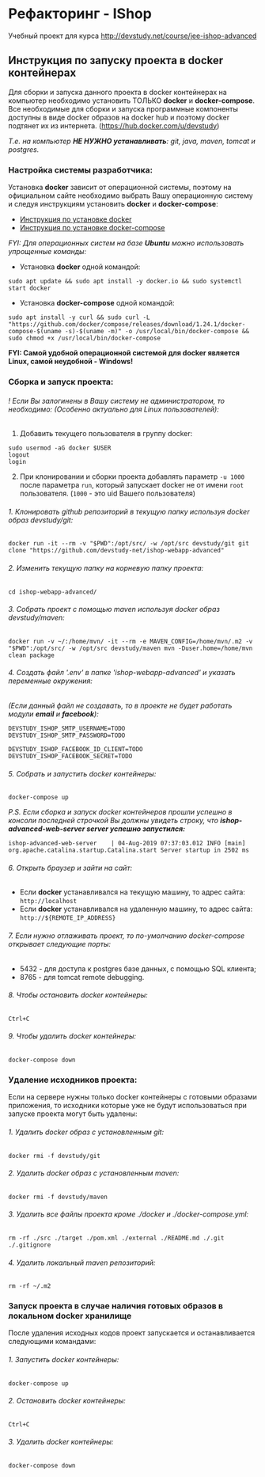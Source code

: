 # Рефакторинг - IShop

Учебный проект для курса http://devstudy.net/course/jee-ishop-advanced

## Инструкция по запуску проекта в docker контейнерах

Для сборки и запуска данного проекта в docker контейнерах на компьютер необходимо установить ТОЛЬКО **docker** и **docker-compose**. 
Все необходимые для сборки и запуска программные компоненты доступны в виде docker образов на docker hub и поэтому docker подтянет их из интернета. 
(https://hub.docker.com/u/devstudy)

*Т.е. на компьютер **НЕ НУЖНО устанавливать**: git, java, maven, tomcat и postgres.*


### Настройка системы разработчика:

Установка **docker** зависит от операционной системы, поэтому на официальном сайте необходимо выбрать Вашу операционную систему и 
следуя инструкциям установить **docker** и **docker-compose**:

* [Инструкция по установке docker](https://docs.docker.com/install/#supported-platforms)
* [Инструкция по установке docker-compose](https://docs.docker.com/compose/install/#install-compose)

*FYI: Для операционных систем на базе **Ubuntu** можно использовать упрощенные команды:*

* Установка **docker** одной командой: 
~~~~
sudo apt update && sudo apt install -y docker.io && sudo systemctl start docker
~~~~
* Установка **docker-compose** одной командой: 
~~~~
sudo apt install -y curl && sudo curl -L "https://github.com/docker/compose/releases/download/1.24.1/docker-compose-$(uname -s)-$(uname -m)" -o /usr/local/bin/docker-compose && sudo chmod +x /usr/local/bin/docker-compose
~~~~

**FYI: Самой удобной операционной системой для docker является Linux, самой неудобной - Windows!**

### Сборка и запуск проекта:

###### ! Если Вы залогинены в Вашу систему не администратором, то необходимо: (Особенно актуально для Linux пользователей):
1. Добавить текущего пользователя в группу docker:
~~~~
sudo usermod -aG docker $USER
logout
login
~~~~
2. При клонировании и сборки проекта добавлять параметр `-u 1000` после параметра `run`, который запускает docker не от имени `root` пользователя.
(`1000` - это uid Вашего пользователя)

###### 1. Клонировать github репозиторий в текущую папку используя docker образ devstudy/git:
~~~~
docker run -it --rm -v "$PWD":/opt/src/ -w /opt/src devstudy/git git clone "https://github.com/devstudy-net/ishop-webapp-advanced"
~~~~
###### 2. Изменить текущую папку на корневую папку проекта:
~~~~
cd ishop-webapp-advanced/
~~~~
###### 3. Собрать проект с помощью maven используя docker образ devstudy/maven:
~~~~
docker run -v ~/:/home/mvn/ -it --rm -e MAVEN_CONFIG=/home/mvn/.m2 -v "$PWD":/opt/src/ -w /opt/src devstudy/maven mvn -Duser.home=/home/mvn clean package
~~~~
###### 4. Создать файл '.env' в папке 'ishop-webapp-advanced' и указать переменные окружения:
*(Если данный файл не создавать, то в проекте не будет работать модули **email** и **facebook**):*
~~~~
DEVSTUDY_ISHOP_SMTP_USERNAME=TODO
DEVSTUDY_ISHOP_SMTP_PASSWORD=TODO

DEVSTUDY_ISHOP_FACEBOOK_ID_CLIENT=TODO
DEVSTUDY_ISHOP_FACEBOOK_SECRET=TODO
~~~~
###### 5. Собрать и запустить docker контейнеры:
~~~~
docker-compose up
~~~~
*P.S. Если сборка и запуск docker контейнеров прошли успешно в консоли последней строчкой Вы должны увидеть строку, что **ishop-advanced-web-server  server успешно запустился:***

`ishop-advanced-web-server    | 04-Aug-2019 07:37:03.012 INFO [main] org.apache.catalina.startup.Catalina.start Server startup in 2502 ms` 
###### 6. Открыть браузер и зайти на сайт:
* Если **docker** устанавливался на текущую машину, то адрес сайта: `http://localhost`
* Если **docker** устанавливался на удаленную машину, то адрес сайта: `http://${REMOTE_IP_ADDRESS}`
###### 7. Если нужно отлаживать проект, то по-умолчанию docker-compose открывает следующие порты:
* 5432 - для доступа к postgres базе данных, с помощью SQL клиента;
* 8765 - для tomcat remote debugging.
###### 8. Чтобы остановить docker контейнеры:
~~~~
Ctrl+C
~~~~
###### 9. Чтобы удалить docker контейнеры:
~~~~
docker-compose down
~~~~

### Удаление исходников проекта:

Если на сервере нужны только docker контейнеры с готовыми образами приложения, то исходники которые уже не будут использоваться при запуске проекта могут быть удалены:

###### 1. Удалить docker образ с установленным git:
~~~~
docker rmi -f devstudy/git
~~~~
###### 2. Удалить docker образ с установленным maven:
~~~~
docker rmi -f devstudy/maven
~~~~
###### 3. Удалить все файлы проекта кроме ./docker и ./docker-compose.yml:
~~~~
rm -rf ./src ./target ./pom.xml ./external ./README.md ./.git ./.gitignore
~~~~
###### 4. Удалить локальный maven репозиторий:
~~~~
rm -rf ~/.m2
~~~~

### Запуск проекта в случае наличия готовых образов в локальном docker хранилище

После удаления исходных кодов проект запускается и останавливается следующими командами:

###### 1. Запустить docker контейнеры:
~~~~
docker-compose up
~~~~
###### 2. Остановить docker контейнеры:
~~~~
Ctrl+C
~~~~
###### 3. Удалить docker контейнеры:
~~~~
docker-compose down
~~~~